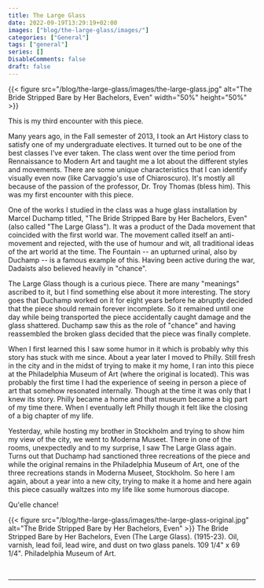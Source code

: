 ```yaml
---
title: The Large Glass
date: 2022-09-19T13:29:19+02:00
images: ["blog/the-large-glass/images/"]
categories: ["General"]
tags: ["general"]
series: []
DisableComments: false
draft: false
---
```


{{< figure src="/blog/the-large-glass/images/the-large-glass.jpg" alt="The Bride Stripped Bare by Her Bachelors, Even"  width="50%" height="50%" >}}


This is my third encounter with this piece.

Many years ago, in the Fall semester of 2013, I took an Art History class to satisfy one of my undergraduate electives. It turned out to be one of the best classes I've ever taken. The class went over the time period from Rennaissance to Modern Art and taught me a lot about the different styles and movements. There are some unique characteristics that I can identify visually even now (like Carvaggio's use of Chiaroscuro). It's mostly all because of the passion of the professor, Dr. Troy Thomas (bless him). This was my first encounter with this piece.

One of the works I studied in the class was a huge glass installation by Marcel Duchamp titled, "The Bride Stripped Bare by Her Bachelors, Even" (also called "The Large Glass"). It was a product of the Dada movement that coincided with the first world war. The movement called itself an anti-movement and rejected, with the use of humour and wit, all traditional ideas of the art world at the time. The Fountain -- an upturned urinal, also by Duchamp -- is a famous example of this. Having been active during the war, Dadaists also believed heavily in "chance".

The Large Glass though is a curious piece. There are many "meanings" ascribed to it, but I find something else about it more interesting. The story goes that Duchamp worked on it for eight years before he abruptly decided that the piece should remain forever incomplete. So it remained until one day while being transported the piece accidentally caught damage and the glass shattered. Duchamp saw this as the role of "chance" and having reassembled the broken glass decided that the piece was finally complete.

When I first learned this I saw some humor in it which is probably why this story has stuck with me since. About a year later I moved to Philly. Still fresh in the city and in the midst of trying to make it my home, I ran into this piece at the Philadelphia Museum of Art (where the original is located). This was probably the first time I had the experience of seeing in person a piece of art that somehow resonated internally. Though at the time it was only that I knew its story. Philly became a home and that museum became a big part of my time there. When I eventually left Philly though it felt like the closing of a big chapter of my life.

Yesterday, while hosting my brother in Stockholm and trying to show him my view of the city, we went to Moderna Museet. There in one of the rooms, unexpectedly and to my surprise, I saw The Large Glass again. Turns out that Duchamp had sanctioned three recreations of the piece and while the original remains in the Philadelphia Museum of Art, one of the three recreations stands in Moderna Museet, Stockholm. So here I am again, about a year into a new city, trying to make it a home and here again this piece casually waltzes into my life like some humorous diacope.

Qu'elle chance!

{{< figure src="/blog/the-large-glass/images/the-large-glass-original.jpg" alt="The Bride Stripped Bare by Her Bachelors, Even" >}}
The Bride Stripped Bare by Her Bachelors, Even (The Large Glass). (1915-23). Oil, varnish, lead foil, lead wire, and dust on two glass panels. 109 1/4" x 69 1/4". Philadelphia Museum of Art.



<br>

---